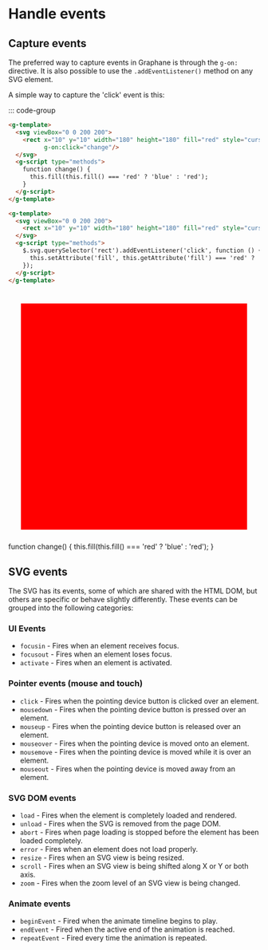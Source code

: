 # Handle events

## Capture events

The preferred way to capture events in Graphane is through the `g-on:` directive. It is also
possible to use the `.addEventListener()` method on any SVG element. 

A simple way to capture the 'click' event is this:

::: code-group
```html [g-on]
<g-template>
  <svg viewBox="0 0 200 200">
    <rect x="10" y="10" width="180" height="180" fill="red" style="cursor:pointer;"
          g-on:click="change"/>
  </svg>
  <g-script type="methods">
    function change() {
      this.fill(this.fill() === 'red' ? 'blue' : 'red');
    }
  </g-script>
</g-template>
```
```html [addEventListener()]
<g-template>
  <svg viewBox="0 0 200 200">
    <rect x="10" y="10" width="180" height="180" fill="red" style="cursor:pointer;"/>
  </svg>
  <g-script type="methods">
    $.svg.querySelector('rect').addEventListener('click', function () {
      this.setAttribute('fill', this.getAttribute('fill') === 'red' ? 'blue' : 'red');
    });
  </g-script>
</g-template>
```

<g-template>
  <svg viewBox="0 0 200 200">
    <rect x="10" y="10" width="180" height="180" fill="red" style="cursor:pointer;"
          g-on:click="change"/>
  </svg>
  <g-script type="methods">
    function change() {
      this.fill(this.fill() === 'red' ? 'blue' : 'red');
    }
  </g-script>
</g-template>


## SVG  events

The SVG has its events, some of which are shared with the HTML DOM, but others are specific or 
behave slightly differently. These events can be grouped into the following categories:

### UI Events

- `focusin`  - Fires when an element receives focus.
- `focusout` - Fires when an element loses focus.
- `activate` - Fires when an element is activated.

### Pointer events (mouse and touch)

- `click`     - Fires when the pointing device button is clicked over an element.
- `mousedown` - Fires when the pointing device button is pressed over an element.
- `mouseup`   - Fires when the pointing device button is released over an element.
- `mouseover` - Fires when the pointing device is moved onto an element.
- `mousemove` - Fires when the pointing device is moved while it is over an element.
- `mouseout`  - Fires when the pointing device is moved away from an element.

### SVG DOM events

- `load`   - Fires when the element is completely loaded and rendered. 
- `unload` - Fires when the SVG is removed from the page DOM.
- `abort`  - Fires when page loading is stopped before the element has been loaded completely.
- `error`  - Fires when an element does not load properly.
- `resize` - Fires when an SVG view is being resized.
- `scroll` - Fires when an SVG view is being shifted along X or Y or both axis. 
- `zoom`   - Fires when the zoom level of an SVG view is being changed.
 
### Animate events
 
- `beginEvent`  - Fired when the animate timeline begins to play.
- `endEvent`    - Fired when the active end of the animation is reached.
- `repeatEvent` - Fired every time the animation is repeated.
